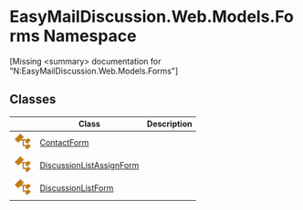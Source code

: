 EasyMailDiscussion.Web.Models.Forms Namespace
=============================================

[Missing &lt;summary> documentation for "N:EasyMailDiscussion.Web.Models.Forms"]



Classes
-------

|                 | Class                         | Description |
| --------------- | ----------------------------- | ----------- |
| ![Public class] | [ContactForm][1]              |             |
| ![Public class] | [DiscussionListAssignForm][2] |             |
| ![Public class] | [DiscussionListForm][3]       |             |

[1]: ContactForm/README.md
[2]: DiscussionListAssignForm/README.md
[3]: DiscussionListForm/README.md
[Public class]: ../icons/pubclass.svg "Public class"